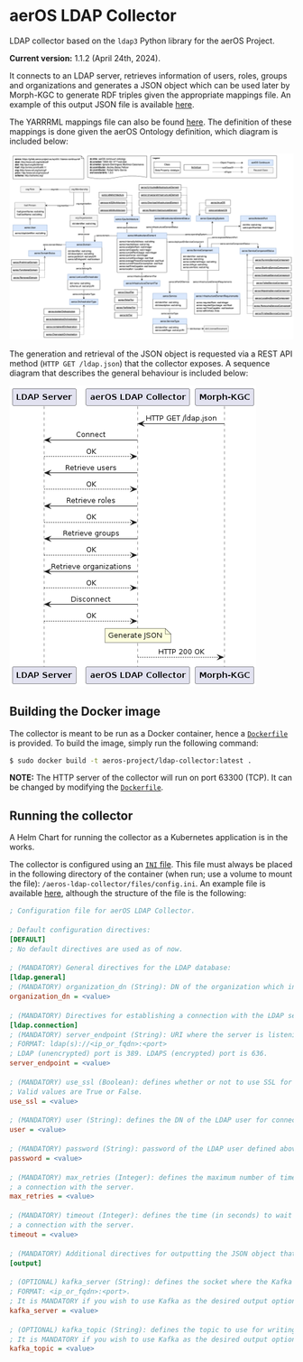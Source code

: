 # aerOS LDAP Collector
LDAP collector based on the `ldap3` Python library for the aerOS Project.

**Current version:** 1.1.2 (April 24th, 2024).

It connects to an LDAP server, retrieves information of users, roles, groups and organizations and generates a JSON object which can be used later by Morph-KGC to generate RDF triples given the appropriate mappings file. An example of this output JSON file is available [here](files/example_ldap.json).

The YARRRML mappings file can also be found [here](files/mappings.yaml). The definition of these mappings is done given the aerOS Ontology definition, which diagram is included below:

<img src="docs/aerOS-continuum-ontology.png" width="1200">

The generation and retrieval of the JSON object is requested via a REST API method (`HTTP GET /ldap.json`) that the collector exposes. A sequence diagram that describes the general behaviour is included below:

![](docs/sequence_diagram.png)

## Building the Docker image
The collector is meant to be run as a Docker container, hence a [`Dockerfile`](Dockerfile) is provided. To build the image, simply run the following command:

```bash
$ sudo docker build -t aeros-project/ldap-collector:latest .
```

**NOTE:** The HTTP server of the collector will run on port 63300 (TCP). It can be changed by modifying the [`Dockerfile`](Dockerfile).

## Running the collector

A Helm Chart for running the collector as a Kubernetes application is in the works.

The collector is configured using an [`INI` file](https://en.wikipedia.org/wiki/INI_file). This file must always be placed in the following directory of the container (when run; use a volume to mount the file): `/aeros-ldap-collector/files/config.ini`. An example file is available [here](files/config.ini), although the structure of the file is the following:

```ini
; Configuration file for aerOS LDAP Collector.

; Default configuration directives:
[DEFAULT]
; No default directives are used as of now.

; (MANDATORY) General directives for the LDAP database:
[ldap.general]
; (MANDATORY) organization_dn (String): DN of the organization which information is to be retrieved.
organization_dn = <value>

; (MANDATORY) Directives for establishing a connection with the LDAP server:
[ldap.connection]
; (MANDATORY) server_endpoint (String): URI where the server is listening for incoming connections or requests.
; FORMAT: ldap(s)://<ip_or_fqdn>:<port>
; LDAP (unencrypted) port is 389. LDAPS (encrypted) port is 636.
server_endpoint = <value>

; (MANDATORY) use_ssl (Boolean): defines whether or not to use SSL for the connection with the server.
; Valid values are True or False.
use_ssl = <value>

; (MANDATORY) user (String): defines the DN of the LDAP user for connecting and retrieving information.
user = <value>

; (MANDATORY) password (String): password of the LDAP user defined above.
password = <value>

; (MANDATORY) max_retries (Integer): defines the maximum number of times the client will try to establish
; a connection with the server.
max_retries = <value>

; (MANDATORY) timeout (Integer): defines the time (in seconds) to wait between retries while trying to establish
; a connection with the server.
timeout = <value>

; (MANDATORY) Additional directives for outputting the JSON object that contains the LDAP information:
[output]

; (OPTIONAL) kafka_server (String): defines the socket where the Kafka server is reachable.
; FORMAT: <ip_or_fqdn>:<port>.
; It is MANDATORY if you wish to use Kafka as the desired output option.
kafka_server = <value>

; (OPTIONAL) kafka_topic (String): defines the topic to use for writing the resulting JSON object.
; It is MANDATORY if you wish to use Kafka as the desired output option.
kafka_topic = <value>
```
